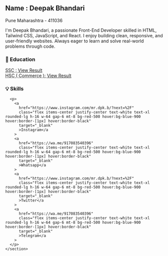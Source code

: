 <section
      id="about"
      class="h-screen w-screen bg-pink-900 text-white flex flex-col items-center justify-center md:h-[80%] md:w-[80%]"
    >
      <h2 class="font-extrabold text-3xl text-left">Name : Deepak Bhandari</h2>
      <p class="font-extralight text-md text-left">Pune Maharashtra - 411036</p>
      <p class="font-extralight text-md p-8 text-justify">
        I'm Deepak Bhandari, a passionate Front-End Developer skilled in HTML,
        Tailwind CSS, JavaScript, and React. I enjoy building clean, responsive,
        and user-friendly websites. Always eager to learn and solve real-world
        problems through code.
      </p>
      <h3 class="font-bold text-2xl">🏫 Education</h3>
      <p>
        <span
          ><abbr title="Secondary School Certificate (10th Standard) ">
            SSC :
          </abbr>
        </span>
        <a href="../assets/deepakPortrait.jpg" target="_blank">View Result</a>
        <br />
        <span
          ><abbr title="Higher Secondary Certificate (12th Standard)"
            >HSC <span>( Commerce )</span>:
          </abbr>
        </span>
        <a href="../assets/deepakPortrait.jpg" target="_blank">View Result</a>
      </p>
      <h3>💡 Skills</h3>

      <p>
        <a
          href="https://www.instagram.com/mr.dpk.b/?next=%2F"
          class="flex items-center justify-center text-white text-xl rounded-lg h-16 w-64 gap-6 mt-8 bg-red-500 hover:bg-blue-900 hover:border-[1px] hover:border-black"
          target="_blank"
          >Instagram</a
        >
        <a
          href="https://wa.me/917083540396"
          class="flex items-center justify-center text-white text-xl rounded-lg h-16 w-64 gap-6 mt-8 bg-red-500 hover:bg-blue-900 hover:border-[1px] hover:border-black"
          target="_blank"
          >Whatsapp</a
        >
        <a
          href="https://www.instagram.com/mr.dpk.b/?next=%2F"
          class="flex items-center justify-center text-white text-xl rounded-lg h-16 w-64 gap-6 mt-8 bg-red-500 hover:bg-blue-900 hover:border-[1px] hover:border-black"
          target="_blank"
          >Twitter</a
        >
        <a
          href="https://wa.me/917083540396"
          class="flex items-center justify-center text-white text-xl rounded-lg h-16 w-64 gap-6 mt-8 bg-red-500 hover:bg-blue-900 hover:border-[1px] hover:border-black"
          target="_blank"
          >Telegram</a
        >
      </p>
    </section>
